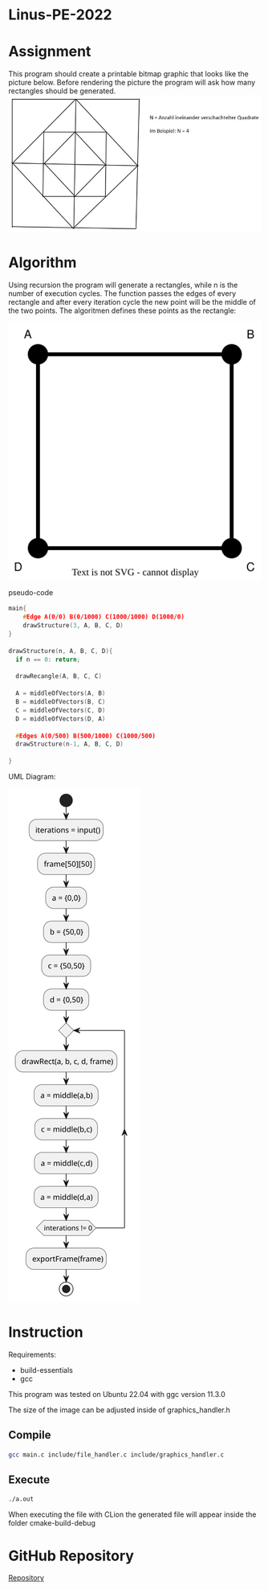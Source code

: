 # Linus-PE-2022

# Assignment
This program should create a printable bitmap graphic that looks like the picture below.
Before rendering the picture the program will ask how many rectangles should be generated.
![Example](./img/GruneMaylis.JPG)

# Algorithm
Using recursion the program will generate a rectangles, while n is the number of execution cycles.
The function passes the edges of every rectangle and after every iteration cycle the new point will be 
the middle of the two points. The algoritmen defines these points as the rectangle: 

![Rectangle](./img/recangle.svg)

pseudo-code
```c
main{
    #Edge A(0/0) B(0/1000) C(1000/1000) D(1000/0)
    drawStructure(3, A, B, C, D)   
}

drawStructure(n, A, B, C, D){
  if n == 0: return;
  
  drawRecangle(A, B, C, C)
  
  A = middleOfVectors(A, B)
  B = middleOfVectors(B, C)
  C = middleOfVectors(C, D)
  D = middleOfVectors(D, A)
  
  #Edges A(0/500) B(500/1000) C(1000/500)
  drawStructure(n-1, A, B, C, D)
          
}
```
UML Diagram:

![UML Diagram](./img/algorithm.svg)
# Instruction

Requirements:
* build-essentials
* gcc

This program was tested on Ubuntu 22.04 with ggc version 11.3.0

The size of the image can be adjusted inside of graphics_handler.h
## Compile
```bash
gcc main.c include/file_handler.c include/graphics_handler.c
```
## Execute
```bash
./a.out
```

When executing the file with CLion the generated file will appear inside the folder cmake-build-debug

# GitHub Repository
[Repository](https://github.com/Maytastico/Linus-PE-2022)
